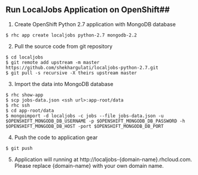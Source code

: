 ## Run LocalJobs Application on OpenShift##

1. Create OpenShift Python 2.7 application with MongoDB database     
```
$ rhc app create localjobs python-2.7 mongodb-2.2
```
2. Pull the source code from git repository
```
$ cd localjobs
$ git remote add upstream -m master https://github.com/shekhargulati/localjobs-python-2.7.git
$ git pull -s recursive -X theirs upstream master
```

3. Import the data into MongoDB database
```
$ rhc show-app
$ scp jobs-data.json <ssh url>:app-root/data
$ rhc ssh
$ cd app-root/data
$ mongoimport -d localjobs -c jobs --file jobs-data.json -u $OPENSHIFT_MONGODB_DB_USERNAME -p $OPENSHIFT_MONGODB_DB_PASSWORD -h $OPENSHIFT_MONGODB_DB_HOST -port $OPENSHIFT_MONGODB_DB_PORT
```
4. Push the code to application gear
```
$ git push
```

5. Application will running at http://localjobs-{domain-name}.rhcloud.com. Please replace {domain-name} with your own domain name.
